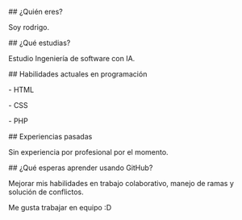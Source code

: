 \## ¿Quién eres?

Soy rodrigo.



\## ¿Qué estudias?

Estudio Ingeniería de software con IA.



\## Habilidades actuales en programación

\- HTML

\- CSS

\- PHP



\## Experiencias pasadas

Sin experiencia por profesional por el momento.



\## ¿Qué esperas aprender usando GitHub?

Mejorar mis habilidades en trabajo colaborativo, manejo de ramas y solución de conflictos.

Me gusta trabajar en equipo :D

